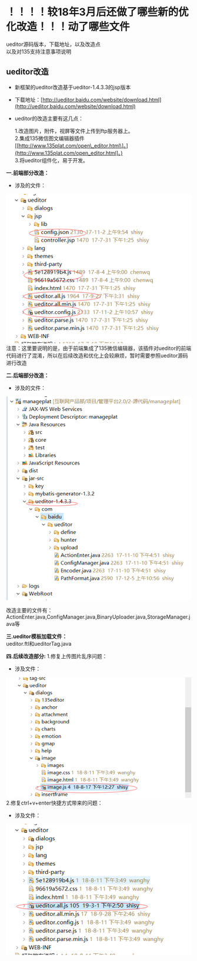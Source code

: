 # ！！！！较18年3月后还做了哪些新的优化改造！！！动了哪些文件

ueditor源码版本，下载地址，以及改造点  
以及对135支持注意事项说明

## ueditor改造

* 新框架的ueditor改造基于ueditor-1.4.3.3的jsp版本
* 下载地址：[http://ueditor.baidu.com/website/download.html](http://ueditor.baidu.com/website/download.html)
* ueditor的改造主要有这几点：

  1.改造图片，附件，视屏等文件上传到ftp服务器上。  
    2.集成135微信图文编辑器插件\[[http://www.135plat.com/open\_editor.html\]。](http://www.135plat.com/open_editor.html]。)  
    3.将ueditor组件化，易于开发。

**一.前端部分改造：**

* 涉及的文件：

![](/assets/frontDoc_ueditor1.png)  
注意：这里要说明的是，由于前端集成了135微信编辑器，该插件对ueditor的前端代码进行了混淆，所以在后续改造和优化上会较麻烦，暂时需要参照ueditor源码进行改造

**二.后端部分改造：**

* 涉及的文件：

![](/assets/frontDoc_ueditor2.png)

改造主要的文件有：ActionEnter.java,ConfigManager.java,BinaryUploader.java,StorageManager.java等

**三.ueditor模板加载文件：**  
 ueditor.ftl和ueditorTag.java
 
**四.后续改造部分:**
1.修复上传图片乱序问题：
* 涉及文件：

![](/assets/ueditor_2.png)
2.修复ctrl+v+enter快捷方式带来的问题：
* 涉及文件：

![](/assets/ueditor_3.png)